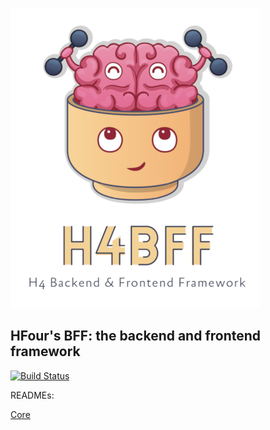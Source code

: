 ![H4BFF Logo](/assets/h4bff-logo.png)

## HFour's BFF: the backend and frontend framework

[![Build Status](https://travis-ci.org/hfour/h4bff.svg?branch=master)](https://travis-ci.org/hfour/h4bff)

READMEs:

[Core](packages/core/README.md)
